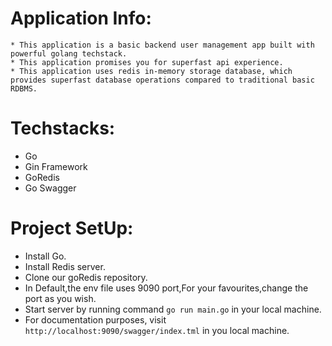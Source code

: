 # Application Info:
    * This application is a basic backend user management app built with powerful golang techstack.
    * This application promises you for superfast api experience.
    * This application uses redis in-memory storage database, which provides superfast database operations compared to traditional basic RDBMS.
    
# Techstacks:
   * Go
   * Gin Framework
   * GoRedis
   * Go Swagger

# Project SetUp:
   * Install Go.
   * Install Redis server.
   * Clone our goRedis repository.
   * In Default,the env file uses 9090 port,For your favourites,change the port as you wish.
   * Start server by running command `go run main.go` in your local machine.
   * For documentation purposes, visit `http://localhost:9090/swagger/index.tml` in you local machine.